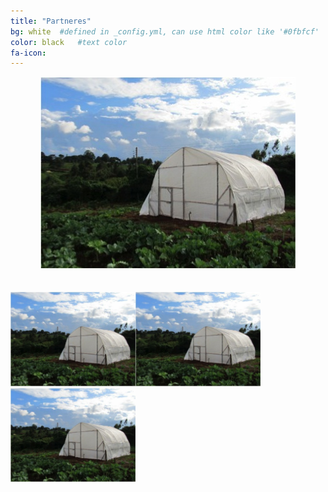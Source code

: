 ```yaml
---
title: "Partneres"
bg: white  #defined in _config.yml, can use html color like '#0fbfcf'
color: black   #text color
fa-icon: 
---
```


<div class="image" align="center"> 
	<a href="http://www.google.com/"> 
		<img src="https://raw.githubusercontent.com/grogreenhouses/grogreenhouses.github.io/master/img/greenhouse2.jpeg" alt="Greenhouse"/>
	</a> 
</div>

<br>
<br>


<div style="width: 500px;">
 <div style="float: left; width: 200px;"><a href="http://www.google.com/"> 
		<img src="https://raw.githubusercontent.com/grogreenhouses/grogreenhouses.github.io/master/img/greenhouse2.jpeg" alt="Greenhouse"/>
	</a></div>
 <div style="float: left; width: 200px;"><a href="http://www.google.com/"> 
		<img src="https://raw.githubusercontent.com/grogreenhouses/grogreenhouses.github.io/master/img/greenhouse2.jpeg" alt="Greenhouse"/>
	</a></div>
 <div style="float: left; width: 200px;"><a href="http://www.google.com/"> 
		<img src="https://raw.githubusercontent.com/grogreenhouses/grogreenhouses.github.io/master/img/greenhouse2.jpeg" alt="Greenhouse"/>
	</a></div>
 <br style="clear: left;" />
</div>
